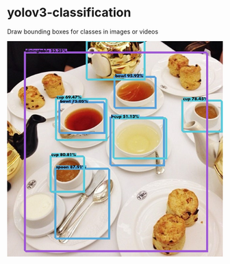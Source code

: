 # yolov3-classification
Draw bounding boxes for classes in images or videos

![](https://raw.githubusercontent.com/WillHTam/yolov3-classification/master/api/detections/detection.jpg?token=AETRQ23TB4EHPRYEAOCDBIS65LGUU)
